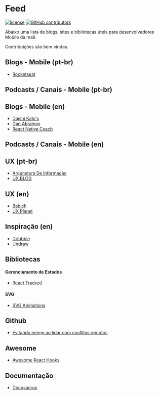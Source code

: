 # Feed

[![license](https://img.shields.io/github/license/tiagoma9/mobile-feed.svg)](./license.md)
[![GitHub contributors](https://img.shields.io/github/contributors/tiagoma9/frontend-feed.svg)](https://github.com/tiagoma9/mobile-feed/graphs/contributors)

Abaixo uma lista de blogs, sites e bibliotecas úteis para desenvolvedores Mobile da ma9.

Contribuições são bem vindas.

## Blogs - Mobile (pt-br)

- [Rocketseat](https://blog.rocketseat.com.br/)


## Podcasts / Canais - Mobile (pt-br)


## Blogs - Mobile (en)

- [Daishi Kato's](https://blog.axlight.com/)
- [Dan Abramov](https://overreacted.io/)
- [React Native Coach](https://blog.reactnativecoach.com/react-native/home)


## Podcasts / Canais - Mobile (en)


## UX (pt-br)

- [Arquitetura De Informação](http://arquiteturadeinformacao.com/)
- [UX.BLOG](http://www.uxdesign.blog.br/)

## UX (en)

- [Babich](http://babich.biz/)
- [UX Planet](https://uxplanet.org/)

## Inspiração (en)

- [Dribbble](https://dribbble.com/)
- [Undraw](https://undraw.co/illustrations)

## Bibliotecas

#### Gerenciamento de Estados

- [React Tracked](https://github.com/dai-shi/react-tracked)

#### SVG

- [SVG Animations](https://github.com/73R3WY/react-native-svg-animations)

## Github

- [Evitando merge ao lidar com conflitos remotos](https://goiabada.blog/git-tricks-avoiding-merge-when-dealing-with-remote-conflicts-52c175e526e6)

## Awesome

- [Awesome React Hooks](https://github.com/rehooks/awesome-react-hooks)

## Documentação

- [Docusaurus](https://docusaurus.io/)
